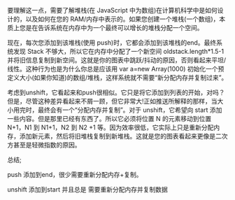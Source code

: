 要理解这一点，需要了解堆栈(在 JavaScript 中为数组)在计算机科学中是如何设计的，以及如何在您的 RAM/内存中表示的。如果您创建一个堆栈(一个数组)，本质上您是在告诉系统在内存中为一个最终可以增长的堆栈分配一个空间。

现在，每次您添加到该堆栈(使用 push)时，它都会添加到该堆栈的end。最终系统发现 Stack 不够大，所以它在内存中分配了一个新空间 oldstack.length*1.5-1 并将旧信息复制到新空间。这就是你的图表中跳跃/抖动的原因，否则看起来平坦/线性。这种行为也是为什么你总是应该用 var a=new Array(1000) 初始化一个预定义大小(如果你知道)的数组/堆栈，这样系统就不需要“新分配内存并复制过来”。

考虑到unshift，它看起来和push很相似。它只是将它添加到列表的开始，对吗？但是，尽管这种差异看起来不屑一顾，但它非常大!正如推送所解释的那样，当大小用完时，最终会有一个“分配内存并复制”。对于 unshift，它希望向 start 添加一些内容。但是那里已经有东西了。所以它必须将位置 N 的元素移动到位置 N+1，N1 到 N1+1，N2 到 N2 +1 等。因为效率很低，它实际上只是重新分配内存，添加新元素，然后将旧堆栈复制到新堆栈。这就是您的图表看起来更像是二次方甚至是轻微指数的原因。

总结;

push 添加到end，很少需要重新分配内存+复制。

unshift 添加到start 并且总是 需要重新分配内存并复制数据